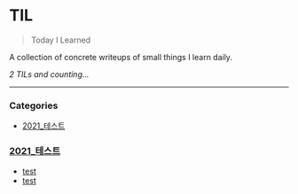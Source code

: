 # TIL
> Today I Learned


A collection of concrete writeups of small things I learn daily.


_2 TILs and counting..._

---

### Categories

- [2021_테스트](#2021_테스트)

### [2021_테스트](#2021_테스트)
- [test](2021_테스트/Test_Item_2.md)
- [test](2021_테스트/테스트_항목.md)


